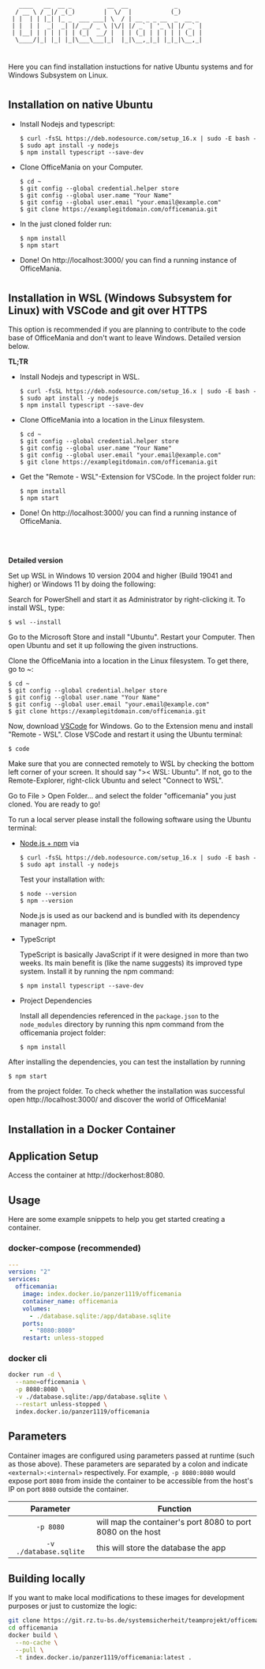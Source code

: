 ```
   ____   __  __ _          __  __             _       
  / __ \ / _|/ _(_)        |  \/  |           (_)      
 | |  | | |_| |_ _  ___ ___| \  / | __ _ _ __  _  __ _ 
 | |  | |  _|  _| |/ __/ _ \ |\/| |/ _` | '_ \| |/ _` |
 | |__| | | | | | | (_|  __/ |  | | (_| | | | | | (_| |
  \____/|_| |_| |_|\___\___|_|  |_|\__,_|_| |_|_|\__,_|
```

#

Here you can find installation instuctions for native Ubuntu systems and for Windows Subsystem on Linux.

#

## Installation on native Ubuntu

- Install Nodejs and typescript:

  ```
  $ curl -fsSL https://deb.nodesource.com/setup_16.x | sudo -E bash -
  $ sudo apt install -y nodejs
  $ npm install typescript --save-dev
  ```
- Clone OfficeMania on your Computer.

  ```
  $ cd ~
  $ git config --global credential.helper store
  $ git config --global user.name "Your Name"
  $ git config --global user.email "your.email@example.com"
  $ git clone https://examplegitdomain.com/officemania.git
  ```

- In the just cloned folder run:

  ```
  $ npm install
  $ npm start
  ```

- Done! On http://localhost:3000/ you can find a running instance of OfficeMania.

#

## Installation in WSL (Windows Subsystem for Linux) with VSCode and git over HTTPS

This option is recommended if you are planning to contribute to the code base of OfficeMania and don't want to leave
Windows. Detailed version below.

**TL;TR**

- Install Nodejs and typescript in WSL.

  ```
  $ curl -fsSL https://deb.nodesource.com/setup_16.x | sudo -E bash -
  $ sudo apt install -y nodejs
  $ npm install typescript --save-dev
  ```
- Clone OfficeMania into a location in the Linux filesystem.

  ```
  $ cd ~
  $ git config --global credential.helper store
  $ git config --global user.name "Your Name"
  $ git config --global user.email "your.email@example.com"
  $ git clone https://examplegitdomain.com/officemania.git
  ```

- Get the "Remote - WSL"-Extension for VSCode. In the project folder run:

  ```
  $ npm install
  $ npm start
  ```

- Done! On http://localhost:3000/ you can find a running instance of OfficeMania.

<br>
<br>

**Detailed version**

Set up WSL in Windows 10 version 2004 and higher (Build 19041 and higher) or Windows 11 by doing the following:

Search for PowerShell and start it as Administrator by right-clicking it. To install WSL, type:

```
$ wsl --install
```

Go to the Microsoft Store and install "Ubuntu". Restart your Computer. Then open Ubuntu and set it up following the
given instructions.

Clone the OfficeMania into a location in the Linux filesystem. To get there, go to ~:

```
$ cd ~
$ git config --global credential.helper store
$ git config --global user.name "Your Name"
$ git config --global user.email "your.email@example.com"
$ git clone https://examplegitdomain.com/officemania.git
```

Now, download [VSCode](https://code.visualstudio.com/) for Windows. Go to the Extension menu and install "Remote - WSL".
Close VSCode and restart it using the Ubuntu terminal:

```
$ code
```

Make sure that you are connected remotely to WSL by checking the bottom left corner of your screen. It should say "><
WSL: Ubuntu". If not, go to the Remote-Explorer, right-click Ubuntu and select "Connect to WSL".

Go to File > Open Folder... and select the folder "officemania" you just cloned. You are ready to go!

To run a local server please install the following software using the Ubuntu terminal:

- [Node.js + npm](https://nodejs.org/en/) via

  ```
  $ curl -fsSL https://deb.nodesource.com/setup_16.x | sudo -E bash -
  $ sudo apt install -y nodejs
  ```

  Test your installation with:

  ```
  $ node --version
  $ npm --version
  ```

  Node.js is used as our backend and is bundled with its dependency manager npm.

- TypeScript

  TypeScript is basically JavaScript if it were designed in more than two weeks. Its main benefit is (like the name
  suggests) its improved type system. Install it by running the npm command:

  ```
  $ npm install typescript --save-dev
  ```

- Project Dependencies

  Install all dependencies referenced in the `package.json` to the `node_modules` directory by running this npm command
  from the officemania project folder:

  ```
  $ npm install
  ```

After installing the dependencies, you can test the installation by running

```
$ npm start
```

from the project folder. To check whether the installation was successful open http://localhost:3000/ and discover the
world of OfficeMania!

#

## Installation in a Docker Container

## Application Setup

Access the container at http://dockerhost:8080.

## Usage

Here are some example snippets to help you get started creating a container.

### docker-compose (recommended)

```yaml
---
version: "2"
services:
  officemania:
    image: index.docker.io/panzer1119/officemania
    container_name: officemania
    volumes:
      - ./database.sqlite:/app/database.sqlite
    ports:
      - "8080:8080"
    restart: unless-stopped
```

### docker cli

```bash
docker run -d \
  --name=officemania \
  -p 8080:8080 \
  -v ./database.sqlite:/app/database.sqlite \
  --restart unless-stopped \
  index.docker.io/panzer1119/officemania
```

## Parameters

Container images are configured using parameters passed at runtime (such as those above). These parameters are separated
by a colon and indicate `<external>:<internal>` respectively. For example, `-p 8080:8080` would expose port `8080` from
inside the container to be accessible from the host's IP on port `8080` outside the container.

| Parameter | Function                                                       |
|:---------:|----------------------------------------------------------------|
| `-p 8080` | will map the container's port 8080 to port 8080 on the host    |
|  `-v ./database.sqlite`  | this will store the database the app |

## Building locally

If you want to make local modifications to these images for development purposes or just to customize the logic:

```bash
git clone https://git.rz.tu-bs.de/systemsicherheit/teamprojekt/officemania.git
cd officemania
docker build \
  --no-cache \
  --pull \
  -t index.docker.io/panzer1119/officemania:latest .
```
